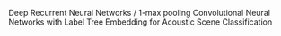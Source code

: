 Deep Recurrent Neural Networks / 1-max pooling Convolutional Neural Networks with Label Tree Embedding for Acoustic Scene Classification
